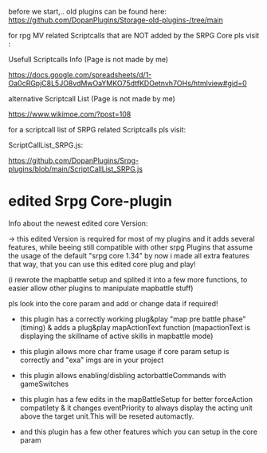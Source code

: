 before we start,..
old plugins can be found here:
https://github.com/DopanPlugins/Storage-old-plugins-/tree/main

for rpg MV related Scriptcalls that are NOT added by the SRPG Core pls visit :

Usefull Scriptcalls Info 
(Page is not made by me)

https://docs.google.com/spreadsheets/d/1-Oa0cRGpjC8L5JO8vdMwOaYMKO75dtfKDOetnvh7OHs/htmlview#gid=0

alternative Scriptcall List
(Page is not made by me)

https://www.wikimoe.com/?post=108

for a scriptcall list of SRPG related Scriptcalls pls visit:

ScriptCallList_SRPG.js:

https://github.com/DopanPlugins/Srpg-plugins/blob/main/ScriptCallList_SRPG.js



# edited Srpg Core-plugin

Info about the newest edited core Version:

-> this edited Version is required for most of my plugins and it adds several features,
while beeing still compatible with other srpg Plugins that assume the usage of the default "srpg core 1.34"
by now i made all extra features that way, that you can use this edited core plug and play!

(i rewrote the mapbattle setup and splited it into a few more functions,
to easier allow other plugins to manipulate mapbattle stuff)

pls look into the core param and add or change data if required!

- this plugin has a correctly working plug&play "map pre battle phase"(timing) & adds a plug&play mapActionText function
(mapactionText is displaying the skillname of active skills in mapbattle mode)

- this plugin allows more char frame usage if core param setup is correctly and "exa" imgs are in your project

- this plugin allows enabling/disbling actorbattleCommands with gameSwitches

- this plugin has a few edits in the mapBattleSetup for better forceAction compatilety & it changes eventPriority to always display the acting unit above the target unit.This will be reseted automactly.

- and this plugin has a few other features which you can setup in the core param
